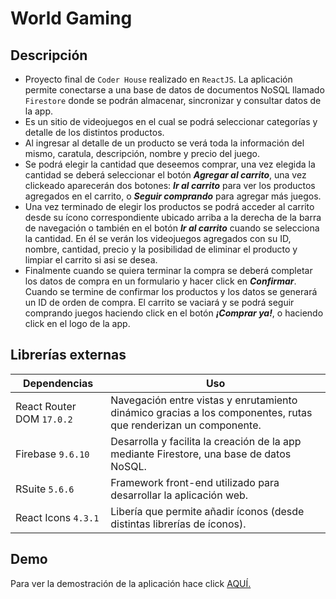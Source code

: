 # **World Gaming**

## Descripción

- Proyecto final de `Coder House` realizado en `ReactJS`. La aplicación permite conectarse a una base de datos de documentos NoSQL llamado `Firestore` donde se podrán almacenar, sincronizar y consultar datos de la app.
- Es un sitio de videojuegos en el cual se podrá seleccionar categorías y detalle de los distintos productos.
- Al ingresar al detalle de un producto se verá toda la información del mismo, caratula, descripción, nombre y precio del juego.
- Se podrá elegir la cantidad que deseemos comprar, una vez elegida la cantidad se deberá seleccionar el botón ***Agregar al carrito***, una vez clickeado aparecerán dos botones: ***Ir al carrito*** para ver los productos agregados en el carrito, o ***Seguir comprando*** para agregar más juegos.
- Una vez terminado de elegir los productos se podrá acceder al carrito desde su ícono correspondiente ubicado arriba a la derecha de la barra de navegación o también en el botón ***Ir al carrito*** cuando se selecciona la cantidad. En él se verán los videojuegos agregados con su ID, nombre, cantidad, precio y la posibilidad de eliminar el producto y limpiar el carrito si asi se desea.
- Finalmente cuando se quiera terminar la compra se deberá completar los datos de compra en un formulario y hacer click en ***Confirmar***. Cuando se termine de confirmar los productos y los datos se generará un ID de orden de compra. El carrito se vaciará y se podrá seguir comprando juegos haciendo click en el botón ***¡Comprar ya!***, o haciendo click en el logo de la app.

## Librerías externas

Dependencias  | Uso
------------- | -------------
React Router DOM `17.0.2`  | Navegación entre vistas y enrutamiento dinámico gracias a los componentes, rutas que renderizan un componente.
Firebase `9.6.10 ` | Desarrolla y facilita la creación de la app mediante Firestore, una base de datos NoSQL.
RSuite `5.6.6`  |  Framework front-end utilizado para desarrollar la aplicación web.
React Icons `4.3.1`  | Libería que permite añadir íconos (desde distintas librerías de íconos).

## Demo

Para ver la demostración de la aplicación hace click [AQUÍ.](https://thriving-hamster-e9f059.netlify.app// "AQUÍ.")
